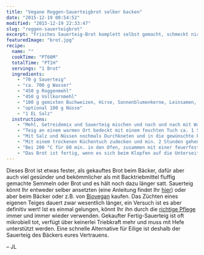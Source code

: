 ```yaml
---
title: "Vegane Roggen-Sauerteigbrot selber backen"
date: "2015-12-19 08:54:52"
modified: "2015-12-19 22:33:47"
slug: "roggen-sauerteigbrot"
excerpt: "Frisches Sauerteig-Brot komplett selbst gemacht, schmeckt nicht nur super, sondern macht einen auch etwas stolz auf das Ergebnis."
featuredImage: "brot.jpg"
recipe:
  name: ""
  cookTime: "PT60M"
  totalTime: "PT1H"
  servings: "1 Brot"
  ingredients:
    - "70 g Sauerteig"
    - "ca. 700 g Wasser"
    - "450 g Roggenmehl"
    - "450 g Vollkornmehl"
    - "100 g gemixten Buchweizen, Hirse, Sonnenblumenkerne, Leinsamen, Chia-Samen, Hanfsamen und was euch sonst so einfällt (alternativ könnt Ihr auch mehr Vollkornmehl verwenden)"
    - "optional 100 g Nüsse"
    - "1 EL Salz"
  instructions:
    - "Mehl, Getreidemix und Sauerteig mischen und nach und nach mit Wasser verkneten, bis ein fester Teig entsteht."
    - "Teig an einem warmen Ort bedeckt mit einem feuchten Tuch ca. 1 Stunde gehen lassen, bis er doppelt so groß ist."
    - "Mit Salz und Nüssen nochmals Durchkneten und in die gewünschte Form des späteren Brotleibs bringen."
    - "Mit einem trockenen Küchentuch zudecken und min. 2 Stunden gehen lassen."
    - "Bei 200 °C für 60 min. in den Ofen, zusammen mit einer feuerfesten Schüssel voll Wasser."
    - "Das Brot ist fertig, wenn es sich beim Klopfen auf die Unterseite hohl anhört."
---
```


Dieses Brot ist etwas fester, als gekauftes Brot beim Bäcker, dafür aber auch viel gesünder und bekömmlicher als mit Backtriebmittel fluffig gemachte Semmeln oder Brot und es hält noch dazu länger satt. Sauerteig könnt Ihr entweder selber ansetzten (eine Anleitung findet Ihr [hier](http://www.der-sauerteig.com/phpBB2/viewtopic.php?t=75)) oder aber beim Bäcker oder z.B. von [Biovegan](http://www.biovegan.de/catalogsearch/result/?q=Sauerteig) kaufen. Das Züchten eines eigenen Teiges dauert zwar wesentlich länger, ein Versuch ist es aber definitiv wert! Ist es einmal gelungen, könnt Ihr ihn durch die [richtige Pflege](https://www.ploetzblog.de/tipps-und-tricks/sauerteig/) immer und immer wieder verwenden. Gekaufter Fertig-Sauerteig ist oft mikrobiell tot, verfügt über keinerlei Triebkraft mehr und muss mit Hefe unterstützt werden. Eine schnelle Alternative für Eilige ist deshalb der Sauerteig des Bäckers eures Vertrauens.

– JL